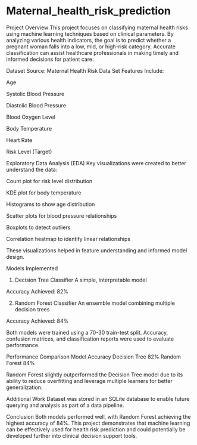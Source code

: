 # Maternal_health_risk_prediction
Project Overview
This project focuses on classifying maternal health risks using machine learning techniques based on clinical parameters. By analyzing various health indicators, the goal is to predict whether a pregnant woman falls into a low, mid, or high-risk category. Accurate classification can assist healthcare professionals in making timely and informed decisions for patient care.

Dataset
Source: Maternal Health Risk Data Set
Features Include:

Age

Systolic Blood Pressure

Diastolic Blood Pressure

Blood Oxygen Level

Body Temperature

Heart Rate

Risk Level (Target)

Exploratory Data Analysis (EDA)
Key visualizations were created to better understand the data:

Count plot for risk level distribution

KDE plot for body temperature

Histograms to show age distribution

Scatter plots for blood pressure relationships

Boxplots to detect outliers

Correlation heatmap to identify linear relationships

These visualizations helped in feature understanding and informed model design.

Models Implemented
1. Decision Tree Classifier
A simple, interpretable model

Accuracy Achieved: 82%

2. Random Forest Classifier
An ensemble model combining multiple decision trees

Accuracy Achieved: 84%

Both models were trained using a 70-30 train-test split. Accuracy, confusion matrices, and classification reports were used to evaluate performance.

Performance Comparison
Model	Accuracy
Decision Tree	82%
Random Forest	84%

Random Forest slightly outperformed the Decision Tree model due to its ability to reduce overfitting and leverage multiple learners for better generalization.

Additional Work
Dataset was stored in an SQLite database to enable future querying and analysis as part of a data pipeline.

Conclusion
Both models performed well, with Random Forest achieving the highest accuracy of 84%. This project demonstrates that machine learning can be effectively used for health risk prediction and could potentially be developed further into clinical decision support tools.
